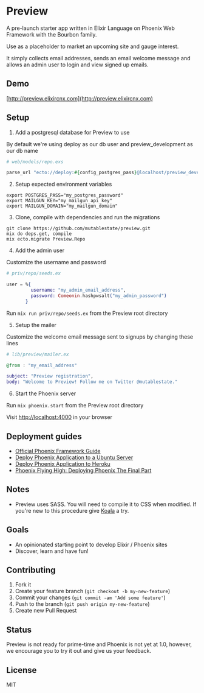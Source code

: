 # Preview

A pre-launch starter app written in Elixir Language on Phoenix Web Framework with the Bourbon family.

Use as a placeholder to market an upcoming site and gauge interest.

It simply collects email addresses, sends an email welcome message and allows
an admin user to login and view signed up emails.

## Demo

[http://preview.elixircnx.com](http://preview.elixircnx.com)

## Setup

1. Add a postgresql database for Preview to use

  By default we're using deploy as our db user and preview_development as our db name

  ```elixir    
  # web/models/repo.exs

  parse_url "ecto://deploy:#{config_postgres_pass}@localhost/preview_development"
  ```

2. Setup expected environment variables

  ```
  export POSTGRES_PASS="my_postgres_password"
  export MAILGUN_KEY="my_mailgun_api_key"
  export MAILGUN_DOMAIN="my_mailgun_domain"
  ```

3. Clone, compile with dependencies and run the migrations

  ```
  git clone https://github.com/mutablestate/preview.git
  mix do deps.get, compile
  mix ecto.migrate Preview.Repo
  ```

4. Add the admin user

  Customize the username and password

  ```elixir
  # priv/repo/seeds.ex

  user = %{
           username: "my_admin_email_address",
           password: Comeonin.hashpwsalt("my_admin_password")
         }
  ```

  Run `mix run priv/repo/seeds.ex` from the Preview root directory

5. Setup the mailer

  Customize the welcome email message sent to signups by changing these lines

  ```elixir    
  # lib/preview/mailer.ex

  @from : "my_email_address"

  subject: "Preview registration",
  body: "Welcome to Preview! Follow me on Twitter @mutablestate."
  ```

6. Start the Phoenix server

  Run `mix phoenix.start` from the Preview root directory

  Visit [http://localhost:4000](http://localhost:4000) in your browser

## Deployment guides

- [Official Phoenix Framework Guide](http://www.phoenixframework.org/v0.7.2/docs/deployment)
- [Deploy Phoenix Application to a Ubuntu Server](http://learnelixir.com/blog/2014/10/16/deploy-phoenix-application-to-a-ubuntu-server/)
- [Deploy Phoenix Application to Heroku](http://learnelixir.com/blog/2014/10/15/deploy-phonenix-application-to-heroku-server/)
- [Phoenix Flying High: Deploying Phoenix The Final Part](http://www.elixirdose.com/post/phoenix-flying-high-deploying-phoenix-the-final-part)

## Notes

- Preview uses SASS. You will need to compile it to CSS when modified. If you're new to this procedure give [Koala](http://koala-app.com) a try.

## Goals

- An opinionated starting point to develop Elixir / Phoenix sites
- Discover, learn and have fun!

## Contributing

1. Fork it
2. Create your feature branch (`git checkout -b my-new-feature`)
3. Commit your changes (`git commit -am 'Add some feature'`)
4. Push to the branch (`git push origin my-new-feature`)
5. Create new Pull Request

## Status

Preview is not ready for prime-time and Phoenix is not yet at 1.0, however, we encourage you to try it out and give us your feedback.

## License
MIT
